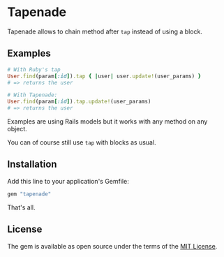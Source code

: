 # Tapenade

Tapenade allows to chain method after `tap` instead of using a block.

## Examples

```ruby
# With Ruby's tap
User.find(param[:id]).tap { |user| user.update!(user_params) }
# => returns the user

# With Tapenade:
User.find(param[:id]).tap.update!(user_params)
# => returns the user
```

Examples are using Rails models but it works with any method on any object.

You can of course still use `tap` with blocks as usual.

## Installation

Add this line to your application's Gemfile:

```ruby
gem "tapenade"
```

That's all.

## License

The gem is available as open source under the terms of the [MIT License](https://opensource.org/licenses/MIT).
